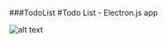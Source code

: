 ###TodoList
#Todo List - Electron.js app

![alt text](https://media.discordapp.net/attachments/993253699650601055/1003072381985767474/unknown.png?width=505&height=669)
